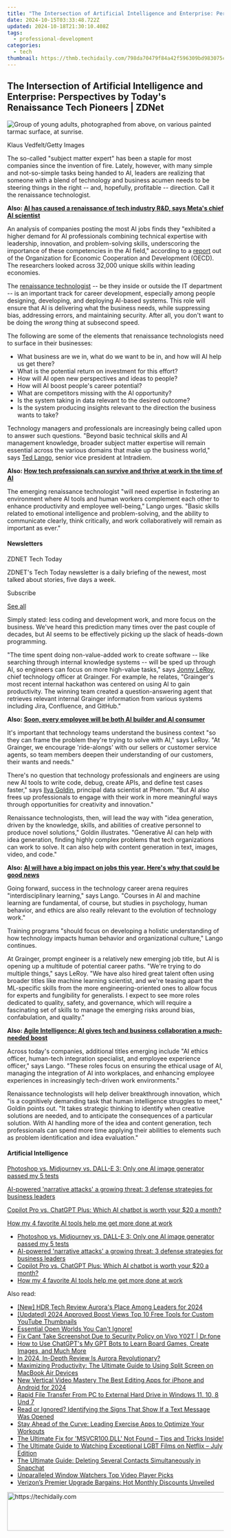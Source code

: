 ```yaml
---
title: "The Intersection of Artificial Intelligence and Enterprise: Perspectives by Today's Renaissance Tech Pioneers | ZDNet"
date: 2024-10-15T03:33:48.722Z
updated: 2024-10-18T21:30:10.408Z
tags:
  - professional-development
categories:
  - tech
thumbnail: https://thmb.techidaily.com/798da70479f84a42f596309bd983075c08c6ee00ed92719a255b64c4e0b0bfc1.jpg
---
```


## The Intersection of Artificial Intelligence and Enterprise: Perspectives by Today's Renaissance Tech Pioneers | ZDNet

![Group of young adults, photographed from above, on various painted tarmac surface, at sunrise.](https://www.zdnet.com/a/img/resize/0c88cac4afbb9467591ed7d311cfcba4071e816e/2024/02/22/9c0a9c45-ff7d-4f2f-b413-7e022cd011b5/gettyimages-912015306.jpg?auto=webp&width=1280)

Klaus Vedfelt/Getty Images

The so-called "subject matter expert" has been a staple for most companies since the invention of fire. Lately, however, with many simple and not-so-simple tasks being handed to AI, leaders are realizing that someone with a blend of technology and business acumen needs to be steering things in the right -- and, hopefully, profitable -- direction. Call it the renaissance technologist.

**Also: [AI has caused a renaissance of tech industry R&D, says Meta's chief AI scientist](https://www.zdnet.com/article/ai-has-caused-a-renaissance-of-tech-industry-r-d-says-metas-chief-ai-scientist/)**

An analysis of companies posting the most AI jobs finds they "exhibited a higher demand for AI professionals combining technical expertise with leadership, innovation, and problem-solving skills, underscoring the importance of these competencies in the AI field," according to a [report](https://www.oecd.org/publications/emerging-trends-in-ai-skill-demand-across-14-oecd-countries-7c691b9a-en.htm) out of the Organization for Economic Cooperation and Development (OECD). The researchers looked across 32,000 unique skills within leading economies. 

The [renaissance technologist](https://www.zdnet.com/article/ai-has-caused-a-renaissance-of-tech-industry-r-d-says-metas-chief-ai-scientist/) \-- be they inside or outside the IT department -- is an important track for career development, especially among people designing, developing, and deploying AI-based systems. This role will ensure that AI is delivering what the business needs, while suppressing bias, addressing errors, and maintaining security. After all, you don't want to be doing the _wrong_ thing at subsecond speed. 

The following are some of the elements that renaissance technologists need to surface in their businesses:

* What business are we in, what do we want to be in, and how will AI help us get there?
* What is the potential return on investment for this effort?
* How will AI open new perspectives and ideas to people?
* How will AI boost people's career potential?
* What are competitors missing with the AI opportunity?
* Is the system taking in data relevant to the desired outcome?
* Is the system producing insights relevant to the direction the business wants to take?

Technology managers and professionals are increasingly being called upon to answer such questions. "Beyond basic technical skills and AI management knowledge, broader subject matter expertise will remain essential across the various domains that make up the business world," says [Ted Lango](https://www.linkedin.com/in/tedlango/), senior vice president at Intradiem. 

**Also: [How tech professionals can survive and thrive at work in the time of AI](https://www.zdnet.com/home-and-office/work-life/how-tech-professionals-can-survive-and-thrive-at-work-in-the-time-of-ai/)**

The emerging renaissance technologist "will need expertise in fostering an environment where AI tools and human workers complement each other to enhance productivity and employee well-being," Lango urges. "Basic skills related to emotional intelligence and problem-solving, and the ability to communicate clearly, think critically, and work collaboratively will remain as important as ever." 

#### Newsletters

ZDNET Tech Today

ZDNET's Tech Today newsletter is a daily briefing of the newest, most talked about stories, five days a week.

 Subscribe

[See all](https://www.zdnet.com/newsletters/)

Simply stated: less coding and development work, and more focus on the business. We've heard this prediction many times over the past couple of decades, but AI seems to be effectively picking up the slack of heads-down programming. 

"The time spent doing non-value-added work to create software -- like searching through internal knowledge systems -- will be sped up through AI, so engineers can focus on more high-value tasks," says [Jonny LeRoy](https://invest.grainger.com/governance/board-of-directors/person-details/default.aspx?ItemId=9a49ff73-56b8-440b-82a9-82213b995f10), chief technology officer at Grainger. For example, he relates, "Grainger's most recent internal hackathon was centered on using AI to gain productivity. The winning team created a question-answering agent that retrieves relevant internal Grainger information from various systems including Jira, Confluence, and GitHub." 

**Also: [Soon, every employee will be both AI builder and AI consumer](https://www.zdnet.com/article/soon-every-employee-will-be-both-ai-builder-and-ai-consumer/)**

It's important that technology teams understand the business context "so they can frame the problem they're trying to solve with AI," says LeRoy. "At Grainger, we encourage 'ride-alongs' with our sellers or customer service agents, so team members deepen their understanding of our customers, their wants and needs."

There's no question that technology professionals and engineers are using new AI tools to write code, debug, create APIs, and define test cases faster," says [Ilya Goldin](https://www.ilyagoldin.com/), principal data scientist at Phenom. "But AI also frees up professionals to engage with their work in more meaningful ways through opportunities for creativity and innovation."

Renaissance technologists, then, will lead the way with "idea generation, driven by the knowledge, skills, and abilities of creative personnel to produce novel solutions," Goldin illustrates. "Generative AI can help with idea generation, finding highly complex problems that tech organizations can work to solve. It can also help with content generation in text, images, video, and code." 

**Also: [AI will have a big impact on jobs this year. Here's why that could be good news](https://www.zdnet.com/article/ai-will-have-a-big-impact-on-jobs-this-year-heres-why-that-could-be-good-news/)**

Going forward, success in the technology career arena requires "interdisciplinary learning," says Lango. "Courses in AI and machine learning are fundamental, of course, but studies in psychology, human behavior, and ethics are also really relevant to the evolution of technology work."

Training programs "should focus on developing a holistic understanding of how technology impacts human behavior and organizational culture," Lango continues.

At Grainger, prompt engineer is a relatively new emerging job title, but AI is opening up a multitude of potential career paths. "We're trying to do multiple things," says LeRoy. "We have also hired great talent often using broader titles like machine learning scientist, and we're teasing apart the ML-specific skills from the more engineering-oriented ones to allow focus for experts and fungibility for generalists. I expect to see more roles dedicated to quality, safety, and governance, which will require a fascinating set of skills to manage the emerging risks around bias, confabulation, and quality." 

**Also: [Agile Intelligence: AI gives tech and business collaboration a much-needed boost](https://www.zdnet.com/article/agile-intelligence-ai-gives-tech-and-business-collaboration-a-much-needed-boost/)**

Across today's companies, additional titles emerging include "AI ethics officer, human-tech integration specialist, and employee experience officer," says Lango. "These roles focus on ensuring the ethical usage of AI, managing the integration of AI into workplaces, and enhancing employee experiences in increasingly tech-driven work environments." 

Renaissance technologists will help deliver breakthrough innovation, which "is a cognitively demanding task that human intelligence struggles to meet," Goldin points out. "It takes strategic thinking to identify when creative solutions are needed, and to anticipate the consequences of a particular solution. With AI handling more of the idea and content generation, tech professionals can spend more time applying their abilities to elements such as problem identification and idea evaluation."

#### Artificial Intelligence

[Photoshop vs. Midjourney vs. DALL-E 3: Only one AI image generator passed my 5 tests](https://www.zdnet.com/article/is-photoshops-new-text-to-image-as-good-as-midjourney-and-dall-e-we-test-it-and-see/ "Photoshop vs. Midjourney vs. DALL-E 3: Only one AI image generator passed my 5 tests")

[AI-powered 'narrative attacks' a growing threat: 3 defense strategies for business leaders](https://www.zdnet.com/article/ai-powered-narrative-attacks-a-growing-threat-3-defense-strategies-for-business-leaders/ "AI-powered 'narrative attacks' a growing threat: 3 defense strategies for business leaders")

[Copilot Pro vs. ChatGPT Plus: Which AI chatbot is worth your $20 a month?](https://www.zdnet.com/article/copilot-pro-vs-chatgpt-plus-which-is-ai-chatbot-is-worth-your-20-a-month/ "Copilot Pro vs. ChatGPT Plus: Which AI chatbot is worth your $20 a month?")

[How my 4 favorite AI tools help me get more done at work](https://www.zdnet.com/article/how-my-4-favorite-ai-tools-help-me-get-more-done-at-work/ "How my 4 favorite AI tools help me get more done at work")

* [Photoshop vs. Midjourney vs. DALL-E 3: Only one AI image generator passed my 5 tests](https://www.zdnet.com/article/is-photoshops-new-text-to-image-as-good-as-midjourney-and-dall-e-we-test-it-and-see/ "Photoshop vs. Midjourney vs. DALL-E 3: Only one AI image generator passed my 5 tests")
* [AI-powered 'narrative attacks' a growing threat: 3 defense strategies for business leaders](https://www.zdnet.com/article/ai-powered-narrative-attacks-a-growing-threat-3-defense-strategies-for-business-leaders/ "AI-powered 'narrative attacks' a growing threat: 3 defense strategies for business leaders")
* [Copilot Pro vs. ChatGPT Plus: Which AI chatbot is worth your $20 a month?](https://www.zdnet.com/article/copilot-pro-vs-chatgpt-plus-which-is-ai-chatbot-is-worth-your-20-a-month/ "Copilot Pro vs. ChatGPT Plus: Which AI chatbot is worth your $20 a month?")
* [How my 4 favorite AI tools help me get more done at work](https://www.zdnet.com/article/how-my-4-favorite-ai-tools-help-me-get-more-done-at-work/ "How my 4 favorite AI tools help me get more done at work")

<ins class="adsbygoogle"
     style="display:block"
     data-ad-format="autorelaxed"
     data-ad-client="ca-pub-7571918770474297"
     data-ad-slot="1223367746"></ins>

<ins class="adsbygoogle"
     style="display:block"
     data-ad-client="ca-pub-7571918770474297"
     data-ad-slot="8358498916"
     data-ad-format="auto"
     data-full-width-responsive="true"></ins>

<span class="atpl-alsoreadstyle">Also read:</span>
<div><ul>
<li><a href="https://fox-cloud.techidaily.com/new-hdr-tech-review-auroras-place-among-leaders-for-2024/"><u>[New] HDR Tech Review Aurora's Place Among Leaders for 2024</u></a></li>
<li><a href="https://facebook-video-footage.techidaily.com/updated-2024-approved-boost-views-top-10-free-tools-for-custom-youtube-thumbnails/"><u>[Updated] 2024 Approved Boost Views Top 10 Free Tools for Custom YouTube Thumbnails</u></a></li>
<li><a href="https://desktop-recording.techidaily.com/1715701101955-essential-open-worlds-you-cant-ignore/"><u>Essential Open Worlds You Can't Ignore!</u></a></li>
<li><a href="https://howto.techidaily.com/fix-cant-take-screenshot-due-to-security-policy-on-vivo-y02t-drfone-by-drfone-fix-android-problems-fix-android-problems/"><u>Fix Cant Take Screenshot Due to Security Policy on Vivo Y02T | Dr.fone</u></a></li>
<li><a href="https://tech-revival.techidaily.com/how-to-use-chatgpts-my-gpt-bots-to-learn-board-games-create-images-and-much-more/"><u>How to Use ChatGPT's My GPT Bots to Learn Board Games, Create Images, and Much More</u></a></li>
<li><a href="https://fox-info.techidaily.com/in-2024-in-depth-review-is-aurora-revolutionary/"><u>In 2024, In-Depth Review Is Aurora Revolutionary?</u></a></li>
<li><a href="https://techno-recovery.techidaily.com/maximizing-productivity-the-ultimate-guide-to-using-split-screen-on-macbook-air-devices/"><u>Maximizing Productivity: The Ultimate Guide to Using Split Screen on MacBook Air Devices</u></a></li>
<li><a href="https://ai-video-apps.techidaily.com/new-vertical-video-mastery-the-best-editing-apps-for-iphone-and-android-for-2024/"><u>New Vertical Video Mastery The Best Editing Apps for iPhone and Android for 2024</u></a></li>
<li><a href="https://discover-data.techidaily.com/rapid-file-transfer-from-pc-to-external-hard-drive-in-windows-11-10-8-und-7/"><u>Rapid File Transfer From PC to External Hard Drive in Windows 11, 10, 8 Und 7</u></a></li>
<li><a href="https://techno-recovery.techidaily.com/read-or-ignored-identifying-the-signs-that-show-if-a-text-message-was-opened/"><u>Read or Ignored? Identifying the Signs That Show If a Text Message Was Opened</u></a></li>
<li><a href="https://techno-recovery.techidaily.com/stay-ahead-of-the-curve-leading-exercise-apps-to-optimize-your-workouts/"><u>Stay Ahead of the Curve: Leading Exercise Apps to Optimize Your Workouts</u></a></li>
<li><a href="https://techno-recovery.techidaily.com/1722877048883-the-ultimate-fix-for-msvcr100dll-not-found-tips-and-tricks-inside/"><u>The Ultimate Fix for 'MSVCR100.DLL' Not Found – Tips and Tricks Inside!</u></a></li>
<li><a href="https://techno-recovery.techidaily.com/the-ultimate-guide-to-watching-exceptional-lgbt-films-on-netflix-july-edition/"><u>The Ultimate Guide to Watching Exceptional LGBT Films on Netflix – July Edition</u></a></li>
<li><a href="https://techno-recovery.techidaily.com/the-ultimate-guide-deleting-several-contacts-simultaneously-in-snapchat/"><u>The Ultimate Guide: Deleting Several Contacts Simultaneously in Snapchat</u></a></li>
<li><a href="https://extra-information.techidaily.com/unparalleled-window-watchers-top-video-player-picks/"><u>Unparalleled Window Watchers Top Video Player Picks</u></a></li>
<li><a href="https://techno-recovery.techidaily.com/verizons-premier-upgrade-bargains-hot-monthly-discounts-unveiled/"><u>Verizon’s Premier Upgrade Bargains: Hot Monthly Discounts Unveiled</u></a></li>
</ul></div>

<!-- affiliate ads begin -->
<a href="https://ephamedtechinc.pxf.io/c/5597632/2137211/26400" target="_top" id="2137211">
  <img src="//a.impactradius-go.com/display-ad/26400-2137211" border="0" alt="https://techidaily.com" width="728" height="90"/>
</a>
<img height="0" width="0" src="https://ephamedtechinc.pxf.io/i/5597632/2137211/26400" style="position:absolute;visibility:hidden;" border="0" />
<!-- affiliate ads end -->

